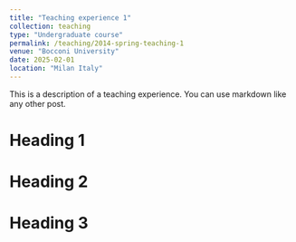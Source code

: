 ```yaml
---
title: "Teaching experience 1"
collection: teaching
type: "Undergraduate course"
permalink: /teaching/2014-spring-teaching-1
venue: "Bocconi University"
date: 2025-02-01
location: "Milan Italy"
---
```


This is a description of a teaching experience. You can use markdown like any other post.

Heading 1
======

Heading 2
======

Heading 3
======
